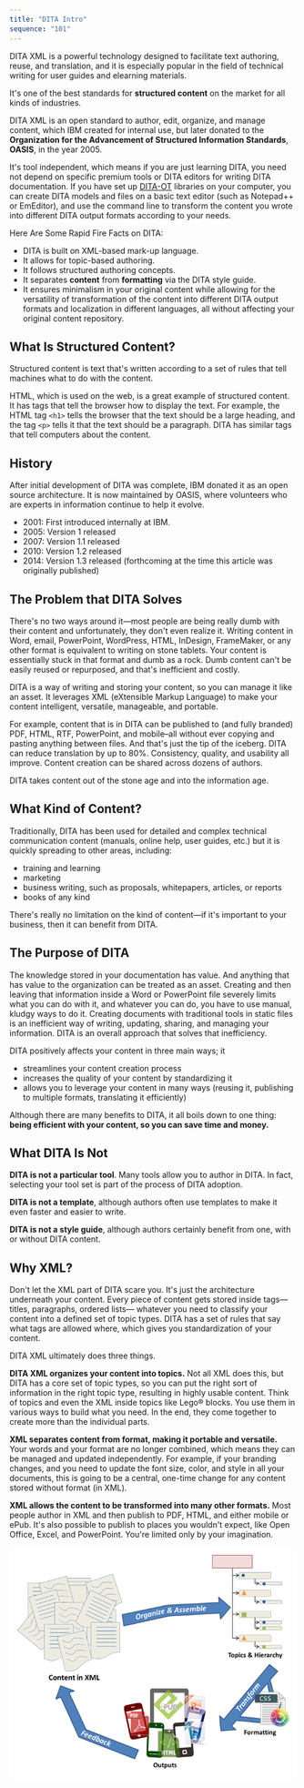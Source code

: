 ```yaml
---
title: "DITA Intro"
sequence: "101"
---
```




DITA XML is a powerful technology designed to facilitate text authoring, reuse, and translation,
and it is especially popular in the field of technical writing for user guides and elearning materials.

It's one of the best standards for **structured content** on the market for all kinds of industries.

DITA XML is an open standard to author, edit, organize, and manage content,
which IBM created for internal use, but later donated to
the **Organization for the Advancement of Structured Information Standards**, **OASIS**, in the year 2005.

It's tool independent,
which means if you are just learning DITA,
you need not depend on specific premium tools or DITA editors for writing DITA documentation.
If you have set up [DITA-OT][dita-ot-url] libraries on your computer,
you can create DITA models and files on a basic text editor (such as Notepad++ or EmEditor),
and use the command line to transform the content you wrote into different DITA output formats according to your needs.

Here Are Some Rapid Fire Facts on DITA:

- DITA is built on XML-based mark-up language.
- It allows for topic-based authoring.
- It follows structured authoring concepts.
- It separates **content** from **formatting** via the DITA style guide.
- It ensures minimalism in your original content
  while allowing for the versatility of transformation of the content into different DITA output formats
  and localization in different languages, all without affecting your original content repository.

## What Is Structured Content?

Structured content is text that's written according to a set of rules that tell machines what to do with the content.

HTML, which is used on the web, is a great example of structured content.
It has tags that tell the browser how to display the text.
For example, the HTML tag `<h1>` tells the browser that the text should be a large heading,
and the tag `<p>` tells it that the text should be a paragraph.
DITA has similar tags that tell computers about the content.

## History

After initial development of DITA was complete, IBM donated it as an open source architecture.
It is now maintained by OASIS, where volunteers who are experts in information continue to help it evolve.

- 2001: First introduced internally at IBM.
- 2005: Version 1 released
- 2007: Version 1.1 released
- 2010: Version 1.2 released
- 2014: Version 1.3 released (forthcoming at the time this article was originally published)

## The Problem that DITA Solves

There's no two ways around it—most people are being really dumb with their content and unfortunately,
they don't even realize it.
Writing content in Word, email, PowerPoint, WordPress, HTML, InDesign, FrameMaker, or any other format
is equivalent to writing on stone tablets.
Your content is essentially stuck in that format and dumb as a rock.
Dumb content can't be easily reused or repurposed, and that's inefficient and costly.

DITA is a way of writing and storing your content, so you can manage it like an asset.
It leverages XML (eXtensible Markup Language) to make your content intelligent, versatile, manageable, and portable.

For example, content that is in DITA can be published to (and fully branded) PDF, HTML, RTF, PowerPoint,
and mobile–all without ever copying and pasting anything between files.
And that's just the tip of the iceberg.
DITA can reduce translation by up to 80%. Consistency, quality, and usability all improve.
Content creation can be shared across dozens of authors.

DITA takes content out of the stone age and into the information age.

## What Kind of Content?

Traditionally, DITA has been used for detailed and complex technical communication content
(manuals, online help, user guides, etc.) but it is quickly spreading to other areas, including:

- training and learning
- marketing
- business writing, such as proposals, whitepapers, articles, or reports
- books of any kind

There's really no limitation on the kind of content—if it's important to your business, then it can benefit from DITA.

## The Purpose of DITA

The knowledge stored in your documentation has value.
And anything that has value to the organization can be treated as an asset.
Creating and then leaving that information inside a Word or PowerPoint file severely limits what you can do with it,
and whatever you can do, you have to use manual, kludgy ways to do it.
Creating documents with traditional tools in static files is an inefficient way of writing,
updating, sharing, and managing your information.
DITA is an overall approach that solves that inefficiency.

DITA positively affects your content in three main ways; it

- streamlines your content creation process
- increases the quality of your content by standardizing it
- allows you to leverage your content in many ways (reusing it, publishing to multiple formats, translating it efficiently)

Although there are many benefits to DITA, it all boils down to one thing:
**being efficient with your content, so you can save time and money.**

## What DITA Is Not

**DITA is not a particular tool**.
Many tools allow you to author in DITA.
In fact, selecting your tool set is part of the process of DITA adoption.

**DITA is not a template**, although authors often use templates to make it even faster and easier to write.

**DITA is not a style guide**, although authors certainly benefit from one, with or without DITA content.

## Why XML?

Don't let the XML part of DITA scare you.
It's just the architecture underneath your content.
Every piece of content gets stored inside tags—titles, paragraphs, ordered lists—
whatever you need to classify your content into a defined set of topic types.
DITA has a set of rules that say what tags are allowed where,
which gives you standardization of your content.

DITA XML ultimately does three things.

**DITA XML organizes your content into topics.**
Not all XML does this, but DITA has a core set of topic types,
so you can put the right sort of information in the right topic type, resulting in highly usable content.
Think of topics and even the XML inside topics like Lego® blocks.
You use them in various ways to build what you need.
In the end, they come together to create more than the individual parts.

**XML separates content from format, making it portable and versatile.**
Your words and your format are no longer combined, which means they can be managed and updated independently.
For example, if your branding changes, and you need to update the font size, color, and style in all your documents,
this is going to be a central, one-time change for any content stored without format (in XML).

**XML allows the content to be transformed into many other formats.**
Most people author in XML and then publish to PDF, HTML, and either mobile or ePub.
It's also possible to publish to places you wouldn't expect, like Open Office, Excel, and PowerPoint. You're limited only by your imagination.

![](/assets/images/dita/DITA-XML-Flexibility.png)


[dita-ot-url]: https://www.dita-ot.org/
